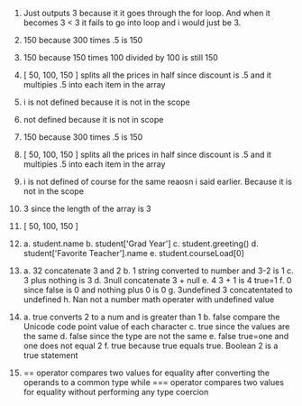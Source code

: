 1. Just outputs 3 because it it goes through the for loop. And when it becomes 3 < 3 it fails to go into loop and i would just be 3.
2. 150 because 300 times .5 is 150
3. 150 because 150 times 100 divided by 100 is still 150
4. [ 50, 100, 150 ] splits all the prices in half since discount is .5 and it multipies .5 into each item in the array 
5. i is not defined because it is not in the scope
6. not defined because it is not in scope 
7. 150 because 300 times .5 is 150 
8. [ 50, 100, 150 ] splits all the prices in half since discount is .5 and it multipies .5 into each item in the array  
9. i is not defined of course for the same reaosn i said earlier. Because it is not in the scope
10. 3 since the length of the array is 3
11. [ 50, 100, 150 ] 
12.   
    a.  student.name
    b. student['Grad Year']
    c. student.greeting()
    d. student['Favorite Teacher'].name
    e. student.courseLoad[0] 

13. 
    a. 32 concatenate 3 and 2
    b. 1 string converted to number and 3-2 is 1
    c. 3 plus nothing is 3 
    d. 3null concatenate 3 + null
    e. 4 3 + 1 is 4 true=1
    f. 0 since false is 0 and nothing plus 0 is 0 
    g. 3undefined 3 concatentated to undefined
    h. Nan not a number math operater with undefined value

14. 
    a. true converts 2 to a num and is greater than 1
    b. false compare the Unicode code point value of each character 
    c. true since the values are the same
    d. false since the type are not the same
    e. false true=one and one does not equal 2
    f. true because true equals true. Boolean 2 is a true statement

15. == operator compares two values for equality after converting the operands to a common type while === operator compares two values for equality without performing any type coercion